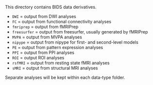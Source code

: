 This directory contains BIDS data derivatives.

* `DWI` = output from DWI analyses
* `FC` = output from functional connectivity analyses
* `fmriprep` = output from fMRIPrep
* `freesurfer` = output from freesurfer, usually generated by fMRIPrep
* `MVPA` = output from MVPA analyses
* `nipype` = output from nipype for first- and second-level models 
* `PE` = output from pattern expression analyses
* `PPI` = output from PPI analyses
* `ROI` = output ROI analyses
* `rsfMRI` = output from resting state fMRI analyses
* `sMRI` = output from structural MRI analyses

Separate analyses will be kept within each data-type folder.